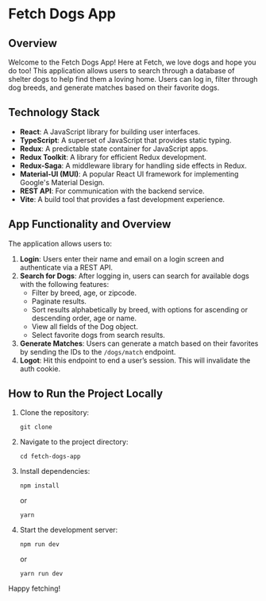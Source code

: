 # Fetch Dogs App

## Overview

Welcome to the Fetch Dogs App! Here at Fetch, we love dogs and hope you do too! This application allows users to search through a database of shelter dogs to help find them a loving home. Users can log in, filter through dog breeds, and generate matches based on their favorite dogs.

## Technology Stack

- **React**: A JavaScript library for building user interfaces.
- **TypeScript**: A superset of JavaScript that provides static typing.
- **Redux**: A predictable state container for JavaScript apps.
- **Redux Toolkit**: A library for efficient Redux development.
- **Redux-Saga**: A middleware library for handling side effects in Redux.
- **Material-UI (MUI)**: A popular React UI framework for implementing Google's Material Design.
- **REST API**: For communication with the backend service.
- **Vite**: A build tool that provides a fast development experience.

## App Functionality and Overview

The application allows users to:

1. **Login**: Users enter their name and email on a login screen and authenticate via a REST API.
2. **Search for Dogs**: After logging in, users can search for available dogs with the following features:
   - Filter by breed, age, or zipcode.
   - Paginate results.
   - Sort results alphabetically by breed, with options for ascending or descending order, age or name.
   - View all fields of the Dog object.
   - Select favorite dogs from search results.
3. **Generate Matches**: Users can generate a match based on their favorites by sending the IDs to the `/dogs/match` endpoint.
4. **Logot**: Hit this endpoint to end a user’s session. This will invalidate the auth cookie.

## How to Run the Project Locally

1. Clone the repository:

   ```
   git clone
   ```

2. Navigate to the project directory:

   ```
   cd fetch-dogs-app
   ```

3. Install dependencies:

   ```
   npm install
   ```

   or

   ```
   yarn
   ```

4. Start the development server:

   ```
   npm run dev
   ```

   or

   ```
   yarn run dev
   ```

Happy fetching!
